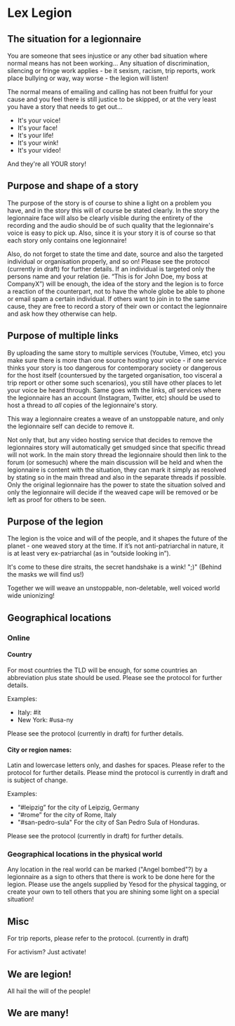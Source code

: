 # Lex Legion

## The situation for a legionnaire
You are someone that sees injustice or any other bad situation where normal means has not been working… Any situation of discrimination, silencing or fringe work applies - be it sexism, racism, trip reports, work place bullying or way, way worse - the legion will listen!

The normal means of emailing and calling has not been fruitful for your cause and you feel there is still justice to be skipped, or at the very least you have a story that needs to get out...

* It's your voice!
* It's your face!
* It's your life!
* It's your wink!
* It's your video!

And they're all YOUR story!

## Purpose and shape of a story
The purpose of the story is of course to shine a light on a problem you have, and in the story this will of course be stated clearly. In the story the legionnaire face will also be clearly visible during the entirety of the recording and the audio should be of such quality that the legionnaire's voice is easy to pick up. Also, since it is your story it is of course so that each story only contains one legionnaire!

Also, do not forget to state the time and date, source and also the targeted individual or organisation properly, and so on! Please see the protocol (currently in draft) for further details.
If an individual is targeted only the persons name and your relation (ie. “This is for John Doe, my boss at CompanyX”) will be enough, the idea of the story and the legion is to force a reaction of the counterpart, not to have the whole globe be able to phone or email spam a certain individual. If others want to join in to the same cause, they are free to record a story of their own or contact the legionnaire and ask how they otherwise can help.

## Purpose of multiple links
By uploading the same story to multiple services (Youtube, Vimeo, etc) you make sure there is more than one source hosting your voice - if one service thinks your story is too dangerous for contemporary society or dangerous for the host itself (countersued by the targeted organisation, too visceral a trip report or other some such scenarios), you still have other places to let your voice be heard through.
Same goes with the links, <em>all</em> services where the legionnaire has an account (Instagram, Twitter, etc) should be used to host a thread to <em>all</em> copies of the legionnaire's story.

This way a legionnaire creates a weave of an unstoppable nature, and only the legionnaire self can decide to remove it.

Not only that, but any video hosting service that decides to remove the legionnaires story will automatically get smudged since that specific thread will not work.
In the main story thread the legionnaire should then link to the forum (or somesuch) where the main discussion will be held and when the legionnaire is content with the situation, they can mark it simply as resolved by stating so in the main thread and also in the separate threads if possible. Only the original legionnaire has the power to state the situation solved and only the legionnaire will decide if the weaved cape will be removed or be left as proof for others to be seen.

## Purpose of the legion
The legion is the voice and will of the people, and it shapes the future of the planet - one weaved story at the time. If it’s not anti-patriarchal in nature, it is at least very ex-patriarchal (as in “outside looking in”).

It's come to these dire straits, the secret handshake is a wink! ";)" (Behind the masks we will find us!)

Together we will weave an unstoppable, non-deletable, well voiced world wide unionizing!

## Geographical locations
### Online
#### Country
For most countries the TLD will be enough, for some countries an abbreviation plus state should be used. Please see the protocol for further details.

Examples:
* Italy: #it
* New York: #usa-ny

Please see the protocol (currently in draft) for further details.

#### City or region names:
Latin and lowercase letters only, and dashes for spaces. Please refer to the protocol for further details. Please mind the protocol is currently in draft and is subject of change.

Examples:
* “#leipzig” for the city of Leipzig, Germany
* “#rome” for the city of Rome, Italy
* "#san-pedro-sula" For the city of San Pedro Sula of Honduras.

Please see the protocol (currently in draft) for further details.

### Geographical locations in the physical world
Any location in the real world can be marked ("Angel bombed"?) by a legionnaire as a sign to others that there is work to be done here for the legion. Please use the angels supplied by Yesod for the physical tagging, or create your own to tell others that you are shining some light on a special situation!

## Misc
For trip reports, please refer to the protocol. (currently in draft)

For activism? Just activate!

## We are legion!
All hail the will of the people!
## We are many!

